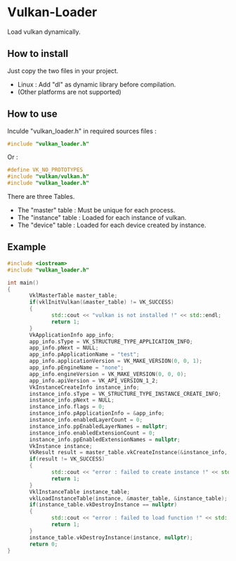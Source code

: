 # Vulkan-Loader
Load vulkan dynamically.

## How to install
Just copy the two files in your project.
- Linux : Add "dl" as dynamic library before compilation.
- (Other platforms are not supported)

## How to use
Inculde "vulkan_loader.h" in required sources files :
```cpp
#include "vulkan_loader.h"
```
Or :
```cpp
#define VK_NO_PROTOTYPES
#include "vulkan/vulkan.h"
#include "vulkan_loader.h"
```
There are three Tables.
 - The "master" table : Must be unique for each process.
 - The "instance" table : Loaded for each instance of vulkan.
 - The "device" table : Loaded for each device created by instance.

## Example
```cpp
#include <iostream>
#include "vulkan_loader.h"

int main()
{
       VklMasterTable master_table;
       if(vklInitVulkan(&master_table) != VK_SUCCESS)
       {
              std::cout << "vulkan is not installed !" << std::endl;
              return 1;
       }
       VkApplicationInfo app_info;
       app_info.sType = VK_STRUCTURE_TYPE_APPLICATION_INFO;
       app_info.pNext = NULL;
       app_info.pApplicationName = "test";
       app_info.applicationVersion = VK_MAKE_VERSION(0, 0, 1);
       app_info.pEngineName = "none";
       app_info.engineVersion = VK_MAKE_VERSION(0, 0, 0);
       app_info.apiVersion = VK_API_VERSION_1_2;
       VkInstanceCreateInfo instance_info;
       instance_info.sType = VK_STRUCTURE_TYPE_INSTANCE_CREATE_INFO;
       instance_info.pNext = NULL;
       instance_info.flags = 0;
       instance_info.pApplicationInfo = &app_info;
       instance_info.enabledLayerCount = 0;
       instance_info.ppEnabledLayerNames = nullptr;
       instance_info.enabledExtensionCount = 0;
       instance_info.ppEnabledExtensionNames = nullptr;
       VkInstance instance;
       VkResult result = master_table.vkCreateInstance(&instance_info, nullptr, &instance);
       if(result != VK_SUCCESS)
       {
              std::cout << "error : failed to create instance !" << std::endl;
              return 1;
       }
       VklInstanceTable instance_table;
       vklLoadInstanceTable(instance, &master_table, &instance_table);
       if(instance_table.vkDestroyInstance == nullptr)
       {
              std::cout << "error : failed to load function !" << std::endl;
              return 1;
       }
       instance_table.vkDestroyInstance(instance, nullptr);
       return 0;
}
```
